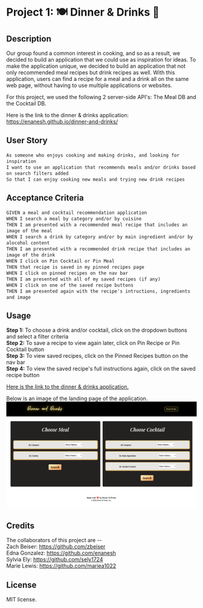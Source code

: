 # Project 1: 🍽️ Dinner & Drinks 🍹

## Description

Our group found a common interest in cooking, and so as a result, we decided to build an application that we could use as inspiration for ideas. To make the application unique, we decided to build an application that not only recommended meal recipes but drink recipes as well. With this application, users can find a recipe for a meal and a drink all on the same web page, without having to use multiple applications or websites.

For this project, we used the following 2 server-side API's: The Meal DB and the Cocktail DB. 

Here is the link to the dinner & drinks application: https://enanesh.github.io/dinner-and-drinks/

## User Story

```
As someone who enjoys cooking and making drinks, and looking for inspiration
I want to use an application that recommends meals and/or drinks based on search filters added
So that I can enjoy cooking new meals and trying new drink recipes
```

## Acceptance Criteria

```
GIVEN a meal and cocktail recommendation application
WHEN I search a meal by category and/or by cuisine
THEN I am presented with a recommended meal recipe that includes an image of the meal
WHEN I search a drink by category and/or by main ingredient and/or by alocohol content
THEN I am presented with a recommended drink recipe that includes an image of the drink
WHEN I click on Pin Cocktail or Pin Meal
THEN that recipe is saved in my pinned recipes page
WHEN I click on pinned recipes on the nav bar
THEN I am presented with all of my saved recipes (if any)
WHEN I click on one of the saved recipe buttons
THEN I am presented again with the recipe's intructions, ingredients and image
```

## Usage

**Step 1:** To choose a drink and/or cocktail, click on the dropdown buttons and select a filter criteria <br>
**Step 2:** To save a recipe to view again later, click on Pin Recipe or Pin Cocktail button <br>
**Step 3:** To view saved recipes, click on the Pinned Recipes button on the nav bar <br>
**Step 4:** To view the saved recipe's full instructions again, click on the saved recipe button <br>

[Here is the link to the dinner & drinks application.](https://sely1724.github.io/dinner-and-drinks/)

Below is an image of the landing page of the application.
![dinner & drinks landing page screenshot](assets/images/landing-page.png)

## Credits

The collaborators of this project are -- <br>
Zach Beiser: https://github.com/zbeiser <br>
Edna Gonzalez: https://github.com/enanesh <br>
Sylvia Ely: https://github.com/sely1724 <br>
Marie Lewis: https://github.com/mariea1022 <br>

## License

MIT license.
